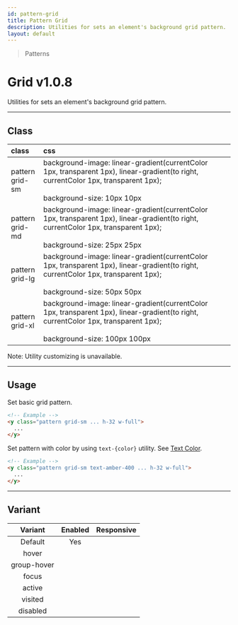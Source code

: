 ```yaml
---
id: pattern-grid
title: Pattern Grid
description: Utilities for sets an element's background grid pattern.
layout: default
---
```


> Patterns

# Grid <span class="ml-1 px-2 py-1 text-sm text-gray-600 bg-gray-300">v1.0.8</span>

Utilities for sets an element's background grid pattern.

---

## Class

| <span class="px-3 py-1 text-white bg-charcoal-100 rounded-full">class</span> | <span class="px-3 py-1 text-white bg-charcoal-100 rounded-full">css</span> | |
|:--|:--|:-:|
| pattern <br> grid-sm | background-image: linear-gradient(currentColor 1px, transparent 1px), linear-gradient(to right, currentColor 1px, transparent 1px); <br><br> background-size: 10px 10px | <y class="pattern grid-sm w-32 h-56"></y> |
| pattern <br> grid-md | background-image: linear-gradient(currentColor 1px, transparent 1px), linear-gradient(to right, currentColor 1px, transparent 1px); <br><br> background-size: 25px 25px | <y class="pattern grid-md w-32 h-56"></y> |
| pattern <br> grid-lg | background-image: linear-gradient(currentColor 1px, transparent 1px), linear-gradient(to right, currentColor 1px, transparent 1px); <br><br> background-size: 50px 50px | <y class="pattern grid-lg w-32 h-56"></y> |
| pattern <br> grid-xl | background-image: linear-gradient(currentColor 1px, transparent 1px), linear-gradient(to right, currentColor 1px, transparent 1px); <br><br> background-size: 100px 100px | <y class="pattern grid-xl w-32 h-56"></y> |

<y class="m-4 p-3 border-l-8 border-gray-600 text-sm text-gray-600 bg-gray-200">
  <span class="pr-1 font-semibold">
    Note:
  </span>
  Utility customizing is unavailable.
</y>

---

## Usage

Set basic grid pattern.

<y class="px-4 my-2 mx-auto w-56">
  <y class="pattern grid-sm h-32"></y>
</y>


```html
<!-- Example -->
<y class="pattern grid-sm ... h-32 w-full">
  ...
</y>
```

Set pattern with color by using `text-{color}` utility. See [Text Color](/text-color/).

<y class="px-4 my-2 mx-auto w-56">
  <y class="pattern grid-sm h-32 text-amber-400"></y>
</y>


```html
<!-- Example -->
<y class="pattern grid-sm text-amber-400 ... h-32 w-full">
  ...
</y>
```

---

## Variant

| <span class="font-semibold underline">Variant</span> | <span class="font-semibold underline">Enabled</span> | <span class="font-semibold underline">Responsive</span> |
|:-:|:-:|:-:|
| Default | Yes | |
| hover| | |
| group-hover | | |
| focus | | |
| active | | |
| visited | | |
| disabled | | |
